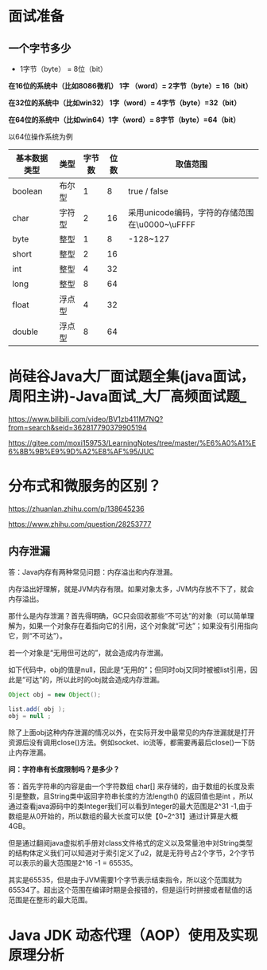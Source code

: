 # 面试准备

## 一个字节多少

- 1字节（byte） = 8位（bit）

 **在16位的系统中（比如8086微机） 1字 （word）= 2字节（byte）= 16（bit）**

 **在32位的系统中（比如win32） 1字（word）= 4字节（byte）=32（bit）**

 **在64位的系统中（比如win64）1字（word）= 8字节（byte）=64（bit）**

以64位操作系统为例

| 基本数据类型 | 类型   | 字节数 | 位数 | 取值范围                                       |
| ------------ | ------ | ------ | ---- | ---------------------------------------------- |
| boolean      | 布尔型 | 1      | 8    | true / false                                   |
| char         | 字符型 | 2      | 16   | 采用unicode编码，字符的存储范围在\u0000~\uFFFF |
| byte         | 整型   | 1      | 8    | -128~127                                       |
| short        | 整型   | 2      | 16   |                                                |
| int          | 整型   | 4      | 32   |                                                |
| long         | 整型   | 8      | 64   |                                                |
| float        | 浮点型 | 4      | 32   |                                                |
| double       | 浮点型 | 8      | 64   |                                                |

# 尚硅谷Java大厂面试题全集(java面试，周阳主讲)-Java面试_大厂高频面试题_

https://www.bilibili.com/video/BV1zb411M7NQ?from=search&seid=362817790379905194

https://gitee.com/moxi159753/LearningNotes/tree/master/%E6%A0%A1%E6%8B%9B%E9%9D%A2%E8%AF%95/JUC

# 分布式和微服务的区别？

https://zhuanlan.zhihu.com/p/138645236

https://www.zhihu.com/question/28253777



## **内存泄漏**

答：Java内存有两种常见问题：内存溢出和内存泄漏。

内存溢出好理解，就是JVM内存有限。如果对象太多，JVM内存放不下了，就会内存溢出。

那什么是内存泄漏？首先得明确，GC只会回收那些“不可达”的对象（可以简单理解为，如果一个对象存在着指向它的引用，这个对象就“可达”；如果没有引用指向它，则“不可达”）。

若一个对象是“无用但可达的”，就会造成内存泄漏。

如下代码中，obj的值是null，因此是“无用的”；但同时obj又同时被被list引用，因此是“可达”的，所以此时的obj就会造成内存泄漏。



```java
Object obj = new Object();

list.add( obj );
obj = null ;
```

除了上面obj这种内存泄漏的情况以外，在实际开发中最常见的内存泄漏就是打开资源后没有调用close()方法。例如socket、io流等，都需要再最后close()一下防止内存泄漏。

**问：字符串有长度限制吗？是多少？**

答：首先字符串的内容是由一个字符数组 char[] 来存储的，由于数组的长度及索引是整数，且String类中返回字符串长度的方法length() 的返回值也是int ，所以通过查看java源码中的类Integer我们可以看到Integer的最大范围是2^31 -1,由于数组是从0开始的，所以数组的最大长度可以使【0~2^31】通过计算是大概4GB。

但是通过翻阅java虚拟机手册对class文件格式的定义以及常量池中对String类型的结构体定义我们可以知道对于索引定义了u2，就是无符号占2个字节，2个字节可以表示的最大范围是2^16 -1 = 65535。

其实是65535，但是由于JVM需要1个字节表示结束指令，所以这个范围就为65534了。超出这个范围在编译时期是会报错的，但是运行时拼接或者赋值的话范围是在整形的最大范围。





# Java JDK 动态代理（AOP）使用及实现原理分析